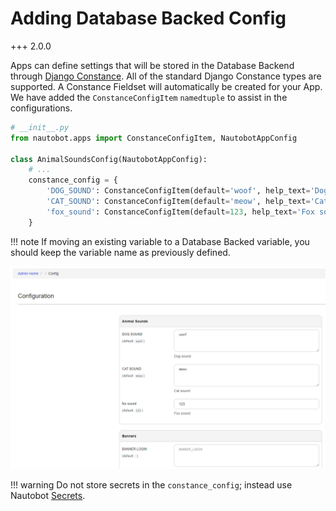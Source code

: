 # Adding Database Backed Config

+++ 2.0.0

Apps can define settings that will be stored in the Database Backend through [Django Constance](https://django-constance.readthedocs.io/en/latest/#). All of the standard Django Constance types are supported. A Constance Fieldset will automatically be created for your App. We have added the `ConstanceConfigItem` `namedtuple` to assist in the configurations.

```python
# __init__.py
from nautobot.apps import ConstanceConfigItem, NautobotAppConfig

class AnimalSoundsConfig(NautobotAppConfig):
    # ...
    constance_config = {
        'DOG_SOUND': ConstanceConfigItem(default='woof', help_text='Dog sound'),
        'CAT_SOUND': ConstanceConfigItem(default='meow', help_text='Cat sound'),
        'fox_sound': ConstanceConfigItem(default=123, help_text='Fox sound', field_type=int),
    }
```

!!! note
    If moving an existing variable to a Database Backed variable, you should keep the variable name as previously defined.

![Nautobot app in the admin config](../../../media/apps/app_admin_config.png)

!!! warning
    Do not store secrets in the `constance_config`; instead use Nautobot [Secrets](../../../user-guide/platform-functionality/secret.md).
